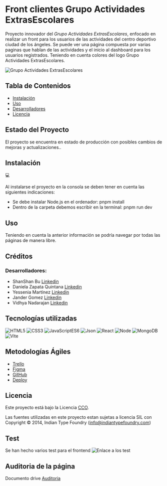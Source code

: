 # Front clientes Grupo Actividades ExtrasEscolares

Proyecto innovador del *Grupo Actividades ExtrasEscolares*, enfocado en realizar un front para los usuarios de las actividades del centro deportivo ciudad de los ángeles. Se puede ver una página compuesta por varias paginas que hablan de las actividades y el inicio al dashboard para los usuarios registrados. Teniendo en cuenta colores del logo Grupo Actividades ExtrasEscolares.

![Grupo Actividades ExtrasEscolares](#)

## Tabla de Contenidos

- [Instalación](#instalación)
- [Uso](#uso)
- [Desarrolladores](#desarrolladores)
- [Licencia](#licencia)

## Estado del Proyecto
El proyecto se encuentra en estado de producción con posibles cambios de mejoras y actualizaciones..

## Instalación
💻

Al instalarse el proyecto en la consola se deben tener en cuenta las siguientes indicaciones: <br>
- Se debe instalar Node.js en el ordenador: pnpm install
- Dentro de la carpeta debemos escribir en la terminal:
pnpm run dev


## Uso

Teniendo en cuenta la anterior información se podría navegar por todas las páginas de manera libre. 

## Créditos

### Desarrolladores:
- ShanShan Bu [Linkedin](https://www.linkedin.com/in/shanshan-bu/)
- Daniela Zapata Quintana [Linkedin](https://www.linkedin.com/in/danielazapataquintana/)
- Yessenia Martínez [Linkedin](https://www.linkedin.com/in/yessenia-miranda-martinez/)
- Jander Gomez [Linkedin](https://www.linkedin.com/in/jandergomezbarrueta/)
- Vidhya Nadarajan
 [Linkedin](https://www.linkedin.com/in/vidhya-nadarajan-06a340284/)



## Tecnologías utilizadas

![HTML5](https://img.shields.io/badge/HTML-5-green) 
![CSS3](https://img.shields.io/badge/CSS-3-blue) 
![JavaScriptES6](https://img.shields.io/badge/JavaScript-ES6-orange) 
![Json](https://img.shields.io/badge/Json-purple)
![React](https://img.shields.io/badge/React%20-%2018.1%20-%20yellow)
![Node](https://img.shields.io/badge/Nodejs-v20-black)
![MongoDB](https://img.shields.io/badge/MongoDB-v7-02E12E)
![Vite](https://img.shields.io/badge/Vite-15-%20brown)



## Metodologías Ágiles
- <a href="https://trello.com/invite/b/7vUFwRF3/ATTId577aeac3dc017cea2bd4976a4a253b8EED8DA35/proyecto-final"> Trello </a> </br> 
- <a href="https://www.figma.com/design/jzLjPd7euVQiLo390r2LSm/Proyecto-Final---Actividades-Extraescolares?node-id=0-1&t=A50MNfyEznANaHcd-1"> Figma </a> </br>
- <a href="https://github.com/WEB-AMPA">GitHub</a> </br>
- <a href="#">Deploy</a>

## Licencia

Este proyecto está bajo la Licencia [CCO](LICENSE).

Las fuentes utilizadas en este proyecto estan sujetas a licencia SIL con Copyright &copy; 2014, Indian Type Foundry (info@indiantypefoundry.com)

## Test 

Se han hecho varios test para el frontend
![Enlace a los test](#)

## Auditoria de la página
Documento drive <a href="#">Auditoria</a>